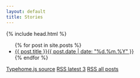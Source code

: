 ```yaml
---
layout: default
title: Stories
---
```

{% include head.html %}

<ul>
{% for post in site.posts %}
<li>
<a rel="noopener noreferrer nofollow" target="_blank" href="https://server.makestories.io/preview/{{ post.storyid }}">{{ post.title }}<span class="badge badge-secondary ml-1">{{ post.date | date: "%d.%m.%Y" }}</span></a>
</li>
{% endfor %}
</ul>

<div class="fixed-bottom bg-dark text-white">
  <a class="btn btn-dark" href="https://nobodymr.github.io/stories_feed/assets/typehome.js" target="_blank" rel="noopener noreferrer nofollow">Typehome.js source</a>
  <a class="btn btn-dark" href="https://nobodymr.github.io/stories_feed/feed.xml" target="_blank" rel="noopener noreferrer nofollow">RSS latest 3</a>
  <a class="btn btn-dark" href="https://nobodymr.github.io/stories_feed/allfeeds.xml" target="_blank" rel="noopener noreferrer nofollow">RSS all posts</a>
</div>
